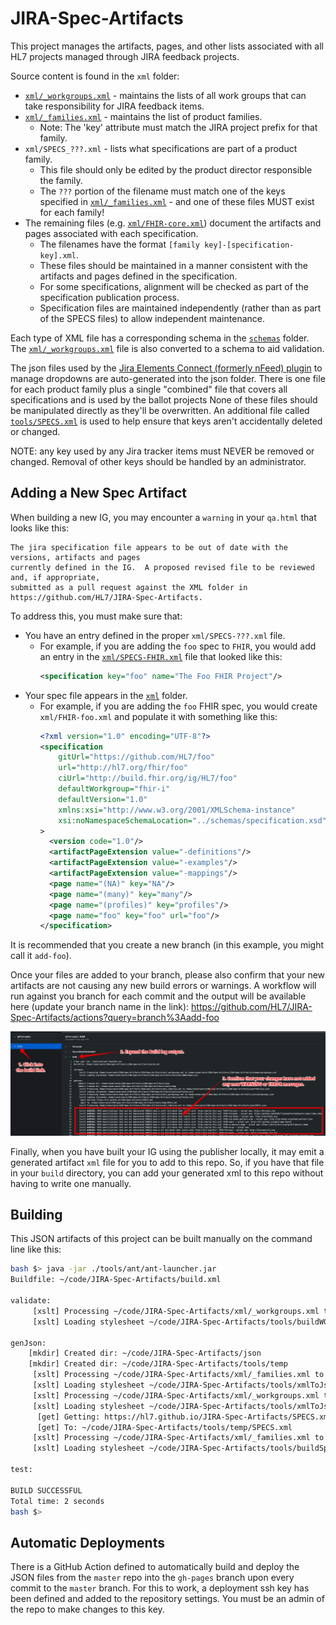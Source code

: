# JIRA-Spec-Artifacts
This project manages the artifacts, pages, and other lists associated with all HL7 projects managed through JIRA feedback projects.

Source content is found in the `xml` folder:
* [`xml/_workgroups.xml`](xml/_workgroups.xml) - maintains the lists of all work groups that can take responsibility for JIRA feedback items.
* [`xml/_families.xml`](xml/_families.xml) - maintains the list of product families.
    * Note: The 'key' attribute must match the JIRA project prefix for that family.
* `xml/SPECS_???.xml` - lists what specifications are part of a product family.
    * This file should only be edited by the product director responsible the family.
    * The `???` portion of the filename must match one of the keys specified in [`xml/_families.xml`](xml/_families.xml) - and one of these files MUST exist for each family!
* The remaining files (e.g. [`xml/FHIR-core.xml`](xml/FHIR-core.xml)) document the artifacts and pages associated with each specification.
    * The filenames have the format `[family key]-[specification-key].xml`.
    * These files should be maintained in a manner consistent with the artifacts and pages defined in the specification.
    * For some specifications, alignment will be checked as part of the specification publication process.
    * Specification files are maintained independently (rather than as part of the SPECS files) to allow independent maintenance.

Each type of XML file has a corresponding schema in the [`schemas`](shemas) folder.  The [`xml/_workgroups.xml`](xml/_workgroups.xml) file is also converted to a schema to aid validation.

The json files used by the [Jira Elements Connect (formerly nFeed) plugin](https://marketplace.atlassian.com/apps/23337/elements-connect-formerly-nfeed) to manage dropdowns are auto-generated into the json folder.
There is one file for each product family plus a single "combined" file that covers all specifications and is used by the ballot projects
None of these files should be manipulated directly as they'll be overwritten.
An additional file called [`tools/SPECS.xml`](tools/SPECS.xml) is used to help ensure that keys aren't accidentally deleted or changed.

NOTE: any key used by any Jira tracker items must NEVER be removed or changed.  Removal of other keys should be handled by an administrator.

## Adding a New Spec Artifact

When building a new IG, you may encounter a `warning` in your `qa.html` that looks like this:
```
The jira specification file appears to be out of date with the versions, artifacts and pages 
currently defined in the IG.  A proposed revised file to be reviewed and, if appropriate, 
submitted as a pull request against the XML folder in https://github.com/HL7/JIRA-Spec-Artifacts.
```

To address this, you must make sure that:
* You have an entry defined in the proper `xml/SPECS-???.xml` file.
    * For example, if you are adding the `foo` spec to `FHIR`, you would add an entry in the [`xml/SPECS-FHIR.xml`](xml/SPECS-FHIR.xml) file that looked like this:
        ```xml
        <specification key="foo" name="The Foo FHIR Project"/>
        ```
* Your spec file appears in the [`xml`](xml) folder.
    * For example, if you are adding the `foo` FHIR spec, you would create `xml/FHIR-foo.xml` and populate it with something like this:
        ```xml
        <?xml version="1.0" encoding="UTF-8"?>
        <specification
            gitUrl="https://github.com/HL7/foo"
            url="http://hl7.org/fhir/foo"
            ciUrl="http://build.fhir.org/ig/HL7/foo"
            defaultWorkgroup="fhir-i"
            defaultVersion="1.0"
            xmlns:xsi="http://www.w3.org/2001/XMLSchema-instance"
            xsi:noNamespaceSchemaLocation="../schemas/specification.xsd"
        >
          <version code="1.0"/>
          <artifactPageExtension value="-definitions"/>
          <artifactPageExtension value="-examples"/>
          <artifactPageExtension value="-mappings"/>
          <page name="(NA)" key="NA"/>
          <page name="(many)" key="many"/>
          <page name="(profiles)" key="profiles"/>
          <page name="foo" key="foo" url="foo"/>
        </specification>
        ```

It is recommended that you create a new branch (in this example, you might call it `add-foo`).

Once your files are added to your branch, please also confirm that your new artifacts are not causing any new build errors or warnings.  A workflow will run against you branch for each commit and the output will be available here (update your branch name in the link): <https://github.com/HL7/JIRA-Spec-Artifacts/actions?query=branch%3Aadd-foo>

![screenshot](images/check-build-log.png)

Finally, when you have built your IG using the publisher locally, it may emit a generated artifact `xml` file for you to add to this repo.  So, if you have that file in your `build` directory, you can add your generated xml to this repo without having to write one manually.

## Building
This JSON artifacts of this project can be built manually on the command line like this:
```sh
bash $> java -jar ./tools/ant/ant-launcher.jar
Buildfile: ~/code/JIRA-Spec-Artifacts/build.xml

validate:
     [xslt] Processing ~/code/JIRA-Spec-Artifacts/xml/_workgroups.xml to ~/code/JIRA-Spec-Artifacts/schemas/workgroups.xsd
     [xslt] Loading stylesheet ~/code/JIRA-Spec-Artifacts/tools/buildWGschema.xslt

genJson:
    [mkdir] Created dir: ~/code/JIRA-Spec-Artifacts/json
    [mkdir] Created dir: ~/code/JIRA-Spec-Artifacts/tools/temp
     [xslt] Processing ~/code/JIRA-Spec-Artifacts/xml/_families.xml to ~/code/JIRA-Spec-Artifacts/json/families.json
     [xslt] Loading stylesheet ~/code/JIRA-Spec-Artifacts/tools/xmlToJson.xslt
     [xslt] Processing ~/code/JIRA-Spec-Artifacts/xml/_workgroups.xml to ~/code/JIRA-Spec-Artifacts/json/workgroups.json
     [xslt] Loading stylesheet ~/code/JIRA-Spec-Artifacts/tools/xmlToJson.xslt
      [get] Getting: https://hl7.github.io/JIRA-Spec-Artifacts/SPECS.xml
      [get] To: ~/code/JIRA-Spec-Artifacts/tools/temp/SPECS.xml
     [xslt] Processing ~/code/JIRA-Spec-Artifacts/xml/_families.xml to ~/code/JIRA-Spec-Artifacts/json/SPECS.json
     [xslt] Loading stylesheet ~/code/JIRA-Spec-Artifacts/tools/buildSpecJSON.xslt

test:

BUILD SUCCESSFUL
Total time: 2 seconds
bash $> 
```

## Automatic Deployments
There is a GitHub Action defined to automatically build and deploy the JSON files from the `master` repo into the `gh-pages` branch upon every commit to the `master` branch.  For this to work, a deployment ssh key has been defined and added to the repository settings.  You must be an admin of the repo to make changes to this key.
